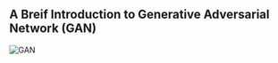 ## A Breif Introduction to Generative Adversarial Network (GAN)

![GAN](https://images.app.goo.gl/1cJxdt7xjjbCED9L6)
